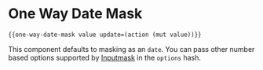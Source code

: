 One Way Date Mask
=================

```
{{one-way-date-mask value update=(action (mut value))}}
```

This component defaults to masking as an `date`. You can pass other number based options supported by [Inputmask](https://github.com/RobinHerbots/Inputmask) in the `options` hash.
